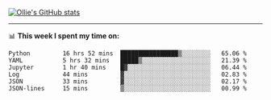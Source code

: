 <!--
**icedpanda/icedpanda** is a ✨ _special_ ✨ repository because its `README.md` (this file) appears on your GitHub profile.

Here are some ideas to get you started:

- 🔭 I’m currently working on ...
- 🌱 I’m currently learning ...
- 👯 I’m looking to collaborate on ...
- 🤔 I’m looking for help with ...
- 💬 Ask me about ...
- 📫 How to reach me: ...
- 😄 Pronouns: ...
- ⚡ Fun fact: ...
-->
[![Ollie's GitHub stats](https://github-readme-stats-icedpanda.vercel.app/api?username=icedpanda&count_private=true&show_icons=true)](https://github.com/icedpanda)

---
📊 **This week I spent my time on:**
<!--START_SECTION:waka-->

```text
Python         16 hrs 52 mins  ████████████████▒░░░░░░░░   65.06 %
YAML           5 hrs 32 mins   █████▒░░░░░░░░░░░░░░░░░░░   21.39 %
Jupyter        1 hr 40 mins    █▓░░░░░░░░░░░░░░░░░░░░░░░   06.44 %
Log            44 mins         ▓░░░░░░░░░░░░░░░░░░░░░░░░   02.83 %
JSON           33 mins         ▓░░░░░░░░░░░░░░░░░░░░░░░░   02.17 %
JSON-lines     15 mins         ▒░░░░░░░░░░░░░░░░░░░░░░░░   00.99 %
```

<!--END_SECTION:waka-->
